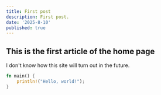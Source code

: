 ```yaml
---
title: First post
description: First post.
date: '2025-8-10'
published: true
---
```


## This is the first article of the home page

I don't know how this site will turn out in the future.

```rust
fn main() {
    println!("Hello, world!");
}
```
